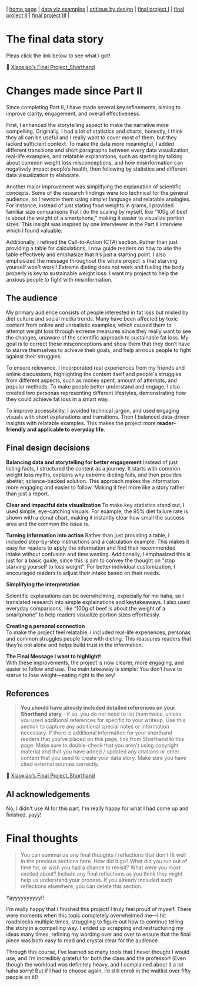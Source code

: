 | [home page](https://cmustudent.github.io/tswd-portfolio-templates/) | [data viz examples](dataviz-examples) | [critique by design](critique-by-design) | [final project I](final-project-part-one) | [final project II](final-project-part-two) | [final project III](final-project-part-three) |

# The final data story
Pleas click the link below to see what I got!

🔗 [Xiaoxiao's Final Project_Shorthand](https://carnegiemellon.shorthandstories.com/telling-stroy-with-data_final-project_xiaoxiaonren/index.html)


# Changes made since Part II

Since completing Part II, I have made several key refinements, aiming to improve clarity, engagement, and overall effectiveness.  

First, I enhanced the storytelling aspect to make the narrative more compelling. Originally, I had a lot of statistics and charts, honestly, I think they all can be useful and I really want to cover most of them, but they lacked sufficient context. To make the data more meaningful, I added different transitions and short paragraphs between every data visualization, real-life examples, and relatable explanations, such as starting by talking about common weight loss misconceptions, and how misinformation can negatively impact people’s health, then following by statistics and different data visualization to elaborate.  

Another major improvement was simplifying the explanation of scientific concepts. Some of the research findings were too technical for the general audience, so I rewrote them using simpler language and relatable analogies. For instance, instead of just stating food weights in grams, I provided familiar size comparisons that I do the scaling by myself, like "100g of beef is about the weight of a smartphone," making it easier to visualize portion sizes. This insight was inspired by one interviewer in the Part II interview which I found valuable.

Additionally, I refined the Call-to-Action (CTA) section. Rather than just providing a table for calculations, I now guide readers on how to use the table effectively and emphasize that it’s just a starting point. I also emphasized the message throughout the whole project is that starving yourself won't work!! Extreme dieting does not work and fueling the body properly is key to sustainable weight loss. I want my project to help the anxious people to fight with misinformation. 


## The audience

My primary audience consists of people interested in fat loss but misled by diet culture and social media trends. Many have been affected by toxic content from online and unrealistic examples, which caused them to attempt weight loss through extreme measures since they really want to see the changes, unaware of the scientific approach to sustainable fat loss. My goal is to correct these misconceptions and show them that they don’t have to starve themselves to achieve their goals, and help anxious people to fight against their struggles.  

To ensure relevance, I incorporated real experiences from my friends and online discussions, highlighting the content itself and people's struggles from different aspects, such as money spent, amount of attempts, and popular methods. To make people better understand and engage, I also created two personas representing different lifestyles, demonstrating how they could achieve fat loss in a smart way.  

To improve accessibility, I avoided technical jargon, and used engaging visuals with short explanations and transitions. Then I balanced data-driven insights with relatable examples. This makes the project more **reader-friendly and applicable to everyday life**.  


## Final design decisions

**Balancing data and storytelling for better engagement**
Instead of just listing facts, I structured the content as a journey. It starts with common weight loss myths, explains why extreme dieting fails, and then provides abetter, science-backed solution. This approach makes the information more engaging and easier to follow. Making it feel more like a story rather than just a report.

**Clear and impactful data visualization**
To make key statistics stand out, I used simple, eye-catching visuals. For example, the 95% diet failure rate is shown with a donut chart, making it instantly clear how small the success area and the common the issue is.  

**Turning information into action**
Rather than just providing a table, I included step-by-step instructions and a calculation example. This makes it easy for readers to apply the information and find their recommended intake without confusion and time wasting. Additionally, I emphasized this is just for a basic guide, since this is aim to convey the thought on "stop starving yourself to loss weight". For better individual customization, I encouraged readers to adjust their intake based on their needs.

**Simplifying the interpretation** 

Scientific explanations can be overwhelming, expecially for me haha, so I translated research into simple explainations and keytakeaways. I also used everyday comparisons, like “100g of beef is about the weight of a smartphone” to help readers visualize portion sizes effortlessly.  

**Creating a personal connection**  
To make the project feel relatable, I included real-life experiences, personas and common struggles people face with dieting. This reassures readers that they’re not alone and helps build trust in the information.  

**The Final Message I want to highlight!**  
With these improvements, the project is now clearer, more engaging, and easier to follow and use. The main takeaway is simple: You don’t have to starve to lose weight—eating right is the key!


## References
> **You should have already included detailed references on your Shorthand story** - if so, you do not need to list them twice, unless you used additional references for specific to your writeup. Use this section to capture any additional special notes or information necessary. If there is additional information for your shorthand readers that you've placed on this page, link from Shorthand to this page. Make sure to double-check that you aren't using copyright material and that you have added / updated any citations or other content that you used to create your data story.  Make sure you have cited external sources correctly.

🔗 [Xiaoxiao's Final Project_Shorthand](https://carnegiemellon.shorthandstories.com/telling-stroy-with-data_final-project_xiaoxiaonren/index.html)


## AI acknowledgements
No, I didn't use AI for this part. I'm really happy for what I had come up and finished. yayy!

# Final thoughts
> You can summarize any final thoughts / reflections that don't fit well in the previous sections here.  How did it go?  What did you run out of time for, or wish you had a chance to revisit?  What were you most excited about?  Include any final reflections as you think they might help us understand your process.  If you already included such reflections elsewhere, you can delete this section.

Yayyyyyyyyyy!!

I'm really happy that I finished this project! I truly feel proud of myself. There were moments when this topic completely overwhelmed me—I hit roadblocks multiple times, struggling to figure out how to continue telling the story in a compelling way. I ended up scrapping and restructuring my ideas many times, refining my wording over and over to ensure that the final piece was both easy to read and crystal clear for the audience. 

Through this course, I’ve learned so many tools that I never thought I would use, and I’m incredibly grateful for both the class and the professor! (Even though the workload was definitely heavy, and I complained about it a lot haha sorry! But if I had to choose again, I’d still enroll in the waitlist over fifty people on it!)



